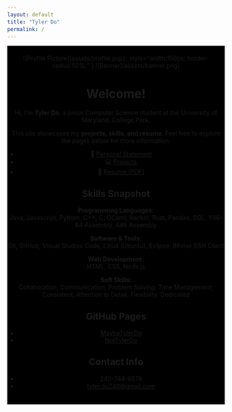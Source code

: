 ```yaml
---
layout: default
title: "Tyler Do"
permalink: /
---
```

<div style="width: 100%; background-color: black ; padding: 20px 0;">
  <div style="max-width: 1200px; margin: 0 auto; text-align: center;">
![Profile Picture](assets/profile.jpg){: style="width:150px; border-radius:50%;" }
![Banner](assets/banner.png)

# Welcome!

Hi, I'm **Tyler Do**, a junior Computer Science student at the University of Maryland, College Park.  

This site showcases my **projects, skills, and resume**. Feel free to explore the pages below for more information.

- 📄 [Personal Statement](introduction.md)  
- 💻 [Projects](projects.md)  
- 📜 [Resume (PDF)](assets/TylerDoResume.pdf) 

## Skills Snapshot

**Programming Languages:**  
Java, Javascript, Python, C++, C, OCaml, Racket, Rust, Pandas, SQL, Y86-64 Assembly, A86 Assembly

**Software & Tools:**  
Git, GitHub, Visual Studios Code, Linux (Ubuntu), Eclipse, Bitvise SSH Client  

**Web Development:**  
HTML, CSS, Node.js  

**Soft Skills:**  
Collaboration, Communication, Problem Solving, Time Management, Consistent, Attention to Detail, Flexibility, Dedicated

## GitHub Pages
- [MaybeTylerDo](https://github.com/MaybeTylerDo)
- [NotTylerDo](https://github.com/NotTylerDo)

## Contact Info
- 240-744-6578
- tyler.do248@gmail.com
</div>
</div>